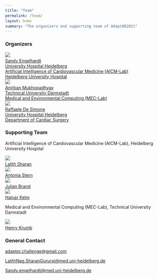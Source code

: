 ```yaml
---
title: "Team"
permalink: /team/
layout: home
summary: "The organizers and supporting team of AdaptOR2021"
---
```


### <a id="Organizers" class="uncolored_link">Organizers</a>
<div class="organizers">
    <div class="organizer">
        <a href="https://www.klinikum.uni-heidelberg.de/chirurgische-klinik-zentrum/herzchirurgie/forschung/ag-artificial-intelligence-in-cardiovascular-medicine">
        <img src="/assets/images/engelhardt.jpg" srcset="/assets/images/engelhardt.jpg 213w, /assets/images/engelhardt-medium.jpg 141w, /assets/images/engelhardt-small.jpg 70w, /assets/images/engelhardt-mini.jpg 21w" sizes="50vw"><br>
        <span class="organizer_name">Sandy Engelhardt</span><br>
        University Hospital Heidelberg<br>
        Artificial Intelligence of Cardiovascular Medicine (AICM-Lab)<br>
        Heidelberg University Hospital</a>
    </div>
    <div class="organizer">
        <a href="https://sites.google.com/site/geometricanirban/">
        <img src="/assets/images/mukhopadhyay.jpg" srcset="/assets/images/mukhopadhyay.jpg 213w, /assets/images/mukhopadhyay-medium.jpg 141w, /assets/images/mukhopadhyay-small.jpg 70w, /assets/images/mukhopadhyay-mini.jpg 21w" sizes="50vw"><br>
        <span class="organizer_name">Anirban Mukhopadhyay</span><br>
        Technical University Darmstadt<br>  
        Medical and Environmental Computing (MEC-Lab)</a>
    </div>
    <div class="organizer">
        <a href="https://www.klinikum.uni-heidelberg.de/chirurgische-klinik-zentrum/herzchirurgie">
        <img src="/assets/images/de_simone.jpg" srcset="/assets/images/de_simone.jpg 213w, /assets/images/de_simone-medium.jpg 141w, /assets/images/de_simone-small.jpg 70w, /assets/images/de_simone-mini.jpg 21w" sizes="50vw"><br>
        <span class="organizer_name">Raffaele De Simone</span><br>
        University Hospital Heidelberg<br>  
        Department of Cardiac Surgery</a>
    </div>
</div>

### <a id="Supporting_Team" class="uncolored_link">Supporting Team</a>
Artificial Intelligence of Cardiovascular Medicine (AICM-Lab), Heidelberg University Hospital
<div class="team_members">
    <div class="team_member">
        <a href="https://www.klinikum.uni-heidelberg.de/chirurgische-klinik-zentrum/herzchirurgie/forschung/ag-artificial-intelligence-in-cardiovascular-medicine">
        <img src="/assets/images/lalith_sharan.jpg" srcset="/assets/images/lalith_sharan.jpg 213w, /assets/images/lalith_sharan-medium.jpg 141w, /assets/images/lalith_sharan-small.jpg 70w, /assets/images/lalith_sharan-mini.jpg 21w" sizes="50vw"><br>
        <span class="team_member_name">Lalith Sharan</span></a>
    </div>
    <div class="team_member">
        <a href="https://www.klinikum.uni-heidelberg.de/chirurgische-klinik-zentrum/herzchirurgie/forschung/ag-artificial-intelligence-in-cardiovascular-medicine">
        <img src="/assets/images/Stern_Antonia.jpg" srcset="/assets/images/Stern_Antonia.jpg 213w, /assets/images/Stern_Antonia-medium.jpg 141w, /assets/images/Stern_Antonia-small.jpg 70w, /assets/images/Stern_Antonia-mini.jpg 21w" sizes="50vw"><br>
        <span class="team_member_name">Antonia Stern</span></a>
    </div>
    <div class="team_member">
        <a href="https://www.klinikum.uni-heidelberg.de/chirurgische-klinik-zentrum/herzchirurgie/forschung/ag-artificial-intelligence-in-cardiovascular-medicine">
        <img src="/assets/images/Julian_Brand.png" srcset="/assets/images/Julian_Brand.png 213w, /assets/images/Julian_Brand-medium.png 141w, /assets/images/Julian_Brand-small.png 70w, /assets/images/Julian_Brand-mini.png 21w" sizes="50vw"><br>
        <span class="organizer_name">Julian Brand</span></a>
    </div>
    <div class="team_member">
        <a href="https://www.klinikum.uni-heidelberg.de/chirurgische-klinik-zentrum/herzchirurgie/forschung/ag-artificial-intelligence-in-cardiovascular-medicine">
        <img src="/assets/images/halvar_kelm.png" srcset="/assets/images/halvar_kelm.png 213w, /assets/images/halvar_kelm-medium.png 141w, /assets/images/halvar_kelm-small.png 70w, /assets/images/halvar_kelm-mini.png 21w" sizes="50vw"><br>
        <span class="organizer_name">Halvar Kelm</span></a>
    </div>
</div>

Medical and Environmental Computing (MEC-Lab), Technical University Darmstadt
<div class="team_members tud">
    <div class="team_member tud">
        <a href="https://www.informatik.tu-darmstadt.de/gris/forschung_1/medical_computing/index.de.jsp">
        <img src="/assets/images/henry_krumb.jpeg" srcset="/assets/images/henry_krumb.jpeg 200w, /assets/images/henry_krumb-medium.jpeg 132w, /assets/images/henry_krumb-small.jpeg 66w, /assets/images/henry_krumb-mini.jpeg 20w" sizes="50vw"><br>
        <span class="team_member_name tud">Henry Krumb</span></a>
    </div>
</div>

### <a id="General_Contact" class="uncolored_link">General Contact</a>
[adaptor.challenge@gmail.com](mailto:adaptor.challenge@gmail.com)

[LalithNag.SharanGururaj@med.uni-heidelberg.de](mailto:LalithNag.SharanGururaj@med.uni-heidelberg.de)

[Sandy.engelhardt@med.uni-heidelberg.de](mailto:Sandy.engelhardt@med.uni-heidelberg.de)